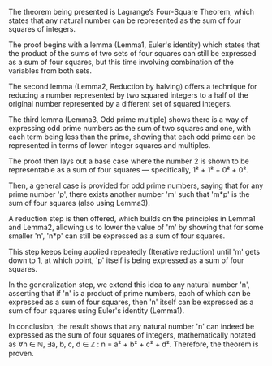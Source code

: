 The theorem being presented is Lagrange’s Four-Square Theorem, which states that any natural number can be represented as the sum of four squares of integers.

The proof begins with a lemma (Lemma1, Euler's identity) which states that the product of the sums of two sets of four squares can still be expressed as a sum of four squares, but this time involving combination of the variables from both sets.

The second lemma (Lemma2, Reduction by halving) offers a technique for reducing a number represented by two squared integers to a half of the original number represented by a different set of squared integers.

The third lemma (Lemma3, Odd prime multiple) shows there is a way of expressing odd prime numbers as the sum of two squares and one, with each term being less than the prime, showing that each odd prime can be represented in terms of lower integer squares and multiples.

The proof then lays out a base case where the number 2 is shown to be representable as a sum of four squares — specifically, 1² + 1² + 0² + 0².

Then, a general case is provided for odd prime numbers, saying that for any prime number 'p', there exists another number 'm' such that 'm*p' is the sum of four squares (also using Lemma3).

A reduction step is then offered, which builds on the principles in Lemma1 and Lemma2, allowing us to lower the value of 'm' by showing that for some smaller 'n', 'n*p' can still be expressed as a sum of four squares.

This step keeps being applied repeatedly (Iterative reduction) until 'm' gets down to 1, at which point, 'p' itself is being expressed as a sum of four squares.

In the generalization step, we extend this idea to any natural number 'n', asserting that if 'n' is a product of prime numbers, each of which can be expressed as a sum of four squares, then 'n' itself can be expressed as a sum of four squares using Euler's identity (Lemma1). 

In conclusion, the result shows that any natural number 'n' can indeed be expressed as the sum of four squares of integers, mathematically notated as ∀n ∈ ℕ, ∃a, b, c, d ∈ ℤ : n = a² + b² + c² + d². Therefore, the theorem is proven.